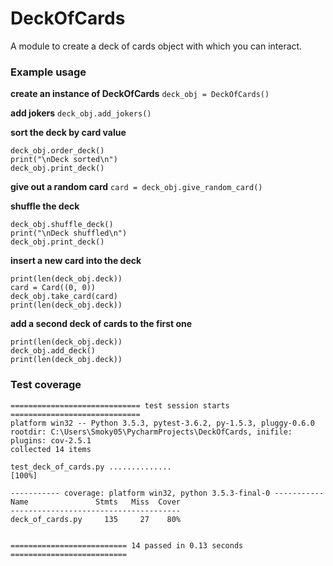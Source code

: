 # DeckOfCards
A module to create a deck of cards object with which you can interact.

### Example usage
**create an instance of DeckOfCards**
`deck_obj = DeckOfCards()`

**add jokers**
`deck_obj.add_jokers()`

**sort the deck by card value**
```
deck_obj.order_deck()
print("\nDeck sorted\n")
deck_obj.print_deck()
```

**give out a random card**
`card = deck_obj.give_random_card()`

**shuffle the deck**
```
deck_obj.shuffle_deck()
print("\nDeck shuffled\n")
deck_obj.print_deck()
```

**insert a new card into the deck**
```
print(len(deck_obj.deck))
card = Card((0, 0))
deck_obj.take_card(card)
print(len(deck_obj.deck))
```

**add a second deck of cards to the first one**
```
print(len(deck_obj.deck))
deck_obj.add_deck()
print(len(deck_obj.deck))
```

### Test coverage
```
============================= test session starts =============================
platform win32 -- Python 3.5.3, pytest-3.6.2, py-1.5.3, pluggy-0.6.0
rootdir: C:\Users\Smoky05\PycharmProjects\DeckOfCards, inifile:
plugins: cov-2.5.1
collected 14 items

test_deck_of_cards.py ..............                                     [100%]

----------- coverage: platform win32, python 3.5.3-final-0 -----------
Name               Stmts   Miss  Cover
--------------------------------------
deck_of_cards.py     135     27    80%


========================== 14 passed in 0.13 seconds ==========================
```